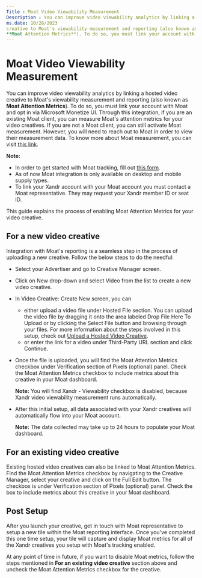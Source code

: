 ```yaml
---
Title : Moat Video Viewability Measurement
Description : You can improve video viewability analytics by linking a hosted video
ms.date: 10/28/2023
creative to Moat's viewability measurement and reporting (also known as
**Moat Attention Metrics**). To do so, you must link your account with
---
```



# Moat Video Viewability Measurement





You can improve video viewability analytics by linking a hosted video
creative to Moat's viewability measurement and reporting (also known as
**Moat Attention Metrics**). To do so, you must link your account with
Moat and opt in via Microsoft Monetize UI. Through
this integration, if you are an existing Moat client, you can measure
Moat's attention metrics for your video creatives. If you are not a Moat
client, you can still activate Moat measurement. However, you will need
to reach out to Moat in order to view their measurement data. To know
more about Moat measurement, you can visit
<a href="https://www.oracle.com/cx/advertising/measurement/"
class="xref" target="_blank">this link</a>.



<b>Note:</b>

- In order to get started with Moat tracking, fill out
  <a href="https://moat.com/account/signup" class="xref"
  target="_blank">this form</a>.
- As of now Moat integration is only available on desktop and mobile
  supply types.
- To link your Xandr account with your Moat account you must contact a
  Moat representative. They may request your Xandr member ID or seat ID.





This guide explains the process of enabling Moat Attention Metrics for
your video creative.



## For a new video creative



Integration with Moat's reporting is a seamless step in the process of
uploading a new creative. Follow the below steps to do the needful:

- Select your Advertiser and go to
  Creative Manager screen.
- Click on New drop-down and select
  Video from the list to create a new
  video creative.
- In Video Creative: Create New
  screen, you can
  - either upload a video file under
    Hosted File section. You can
    upload the video file by dragging it onto the area labeled
     Drop File Here To Upload or by
    clicking the Select File button
    and browsing through your files. For more information about the
    steps involved in this setup, check out
    <a href="upload-a-hosted-video-creative.md" class="xref">Upload a
    Hosted Video Creative</a>.
  - or enter the link for a video under
    Third-Party URL section and
    click Continue.
- Once the file is uploaded, you will find the
  Moat Attention Metrics checkbox
  under Verification  section of
  Pixels (optional) panel. Check
  the Moat Attention Metrics checkbox
  to include metrics about this creative in your Moat dashboard.
  

  <b>Note:</b> You will find
  Xandr - Viewability checkbox is
  disabled, because Xandr video viewability
  measurement runs automatically.

  
- After this initial setup, all data associated with your
  Xandr creatives will automatically flow into
  your Moat account.
  

  <b>Note:</b> The data collected may take up
  to 24 hours to populate your Moat dashboard.

  







## For an existing video creative

Existing hosted video creatives can also be linked to Moat Attention
Metrics. Find the Moat Attention
Metrics checkbox by navigating to the
Creative Manager, select your
creative and click on the Full Edit
button. The checkbox is under
Verification  section of
Pixels (optional) panel. Check the
box to include metrics about this creative in your Moat dashboard.





## Post Setup

After you launch your creative, get in touch with Moat representative to
setup a new tile within the Moat reporting interface. Once you've
completed this one time setup, your tile will capture and display Moat
metrics for all of the Xandr creatives you setup
with Moat's tracking enabled.

At any point of time in future, if you want to disable Moat metrics,
follow the steps mentioned in **For an existing video creative** section
above and uncheck the Moat Attention
Metrics checkbox for the creative.






